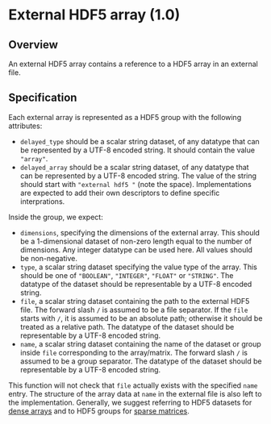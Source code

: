 

# External HDF5 array (1.0)

## Overview

An external HDF5 array contains a reference to a HDF5 array in an external file.

## Specification

Each external array is represented as a HDF5 group with the following attributes:

- `delayed_type` should be a scalar string dataset, of any datatype that can be represented by a UTF-8 encoded string.
  It should contain the value `"array"`.
- `delayed_array` should be a scalar string dataset, of any datatype that can be represented by a UTF-8 encoded string.
  The value of the string should start with `"external hdf5 "` (note the space).
  Implementations are expected to add their own descriptors to define specific interprations.

Inside the group, we expect:

- `dimensions`, specifying the dimensions of the external array.
  This should be a 1-dimensional dataset of non-zero length equal to the number of dimensions.
  Any integer datatype can be used here.
  All values should be non-negative.
- `type`, a scalar string dataset specifying the value type of the array.
  This should be one of `"BOOLEAN"`, `"INTEGER"`, `"FLOAT"` or `"STRING"`.
  The datatype of the dataset should be representable by a UTF-8 encoded string.
- `file`, a scalar string dataset containing the path to the external HDF5 file.
  The forward slash `/` is assumed to be a file separator.
  If the `file` starts with `/`, it is assumed to be an absolute path; otherwise it should be treated as a relative path.
  The datatype of the dataset should be representable by a UTF-8 encoded string.
- `name`, a scalar string dataset containing the name of the dataset or group inside `file` corresponding to the array/matrix. 
  The forward slash `/` is assumed to be a group separator.
  The datatype of the dataset should be representable by a UTF-8 encoded string.

This function will not check that `file` actually exists with the specified `name` entry.
The structure of the array data at `name` in the external file is also left to the implementation.
Generally, we suggest referring to HDF5 datasets for [dense arrays](../dense_array) and to HDF5 groups for [sparse matrices](../sparse_matrix).
